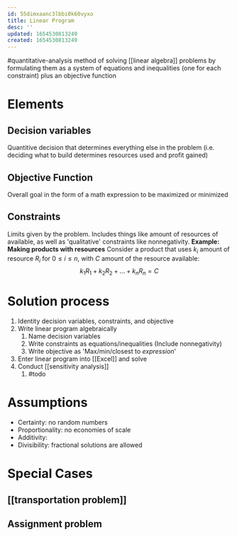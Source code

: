 ```yaml
---
id: 55dimxaanc3lbbi0k60vyxo
title: Linear Program
desc: ''
updated: 1654530813249
created: 1654530813249
---
```

#quantitative-analysis 
method of solving [[linear algebra]] problems by formulating them as a system of equations and inequalities (one for each constraint) plus an objective function
# Elements
## Decision variables
Quantitive decision that determines everything else in the problem (i.e. deciding what to build determines resources used and profit gained)
## Objective Function
Overall goal in the form of a math expression to be maximized or minimized
## Constraints
Limits given by the problem.  Includes things like amount of resources of available, as well as 'qualitative' constraints like nonnegativity.
**Example: Making products with resources**
Consider a product that uses $k_i$ amount of resource $R_i$ for $0 \leq i \leq n$, with $C$ amount of the resource available:
$$k_1R_1 + k_2R_2 + ... + k_nR_n = C$$

# Solution process
1. Identity decision variables, constraints, and objective
2. Write linear program algebraically
	1. Name decision variables
	2. Write constraints as equations/inequalities (Include nonnegativity)
	4. Write objective as 'Max/min/closest to *expression*'
3. Enter linear program into [[Excel]] and solve
4. Conduct [[sensitivity analysis]]
	1. #todo

# Assumptions
- Certainty: no random numbers
- Proportionality: no economies of scale
- Additivity:
- Divisibility: fractional solutions are allowed

# Special Cases
## [[transportation problem]]
## Assignment problem

